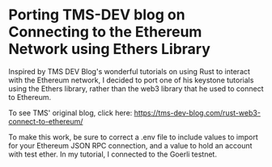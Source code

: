 # Porting TMS-DEV blog on Connecting to the Ethereum Network using Ethers Library

Inspired by TMS DEV Blog's wonderful tutorials on using Rust to interact with the Ethereum network, I decided to port one of his keystone tutorials using the Ethers library, rather than the web3 library that he used to connect to Ethereum.

To see TMS' original blog, click here: https://tms-dev-blog.com/rust-web3-connect-to-ethereum/

To make this work, be sure to correct a .env file to include values to import for your Ethereum JSON RPC connection, and a value to hold an account with test ether. In my tutorial, I connected to the Goerli testnet.

